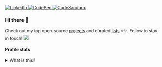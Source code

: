 <div>
  <a href="https://linkedin.com/in/andrejusk">
    <img src="https://shields.io/badge/LinkedIn-0A66C2?logo=LinkedIn&style=for-the-badge" alt="LinkedIn" />
  </a>
  
  <a href="https://codepen.io/andrejusk">
    <img src="https://shields.io/badge/CodePen-000000?logo=CodePen&style=for-the-badge" alt="CodePen" />
  </a>
  
  <a href="https://codesandbox.io/u/andrejusk">
    <img src="https://shields.io/badge/CodeSandbox-151515?logo=CodeSandbox&style=for-the-badge" alt="CodeSandbox" />
  </a>
</div>

### Hi there 👋

Check out my top open-source [projects](https://github.com/andrejusk?tab=repositories&sort=stargazers)
and curated [lists](https://github.com/andrejusk?tab=stars) ⭐✨.
Follow to stay in touch!
<a href="https://github.com/andrejusk/pixel">
  <img src="https://pixel.andrejus.dev/pixels?color=2CB49400&size=1&ticker=andrejusk-profile" />
</a>

#### Profile stats

<!-- Total count outlet -->
<!-- Block outlet -->

<details>
  <summary>What is this?</summary>
  <!-- Explainer outlet -->
</details>
